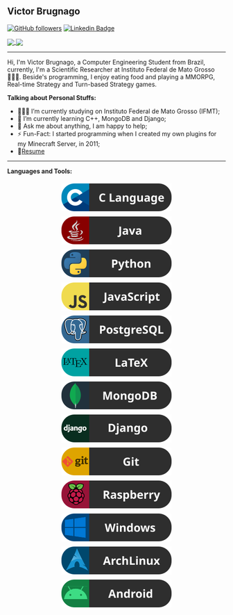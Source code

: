 ## Victor Brugnago
[![GitHub followers](https://img.shields.io/github/followers/VictorBrugnago?label=GitHub%20Followers)](https://github.com/VictorBrugnago?tab=followers)
[![Linkedin Badge](https://img.shields.io/badge/VictorBrugnago-blue?style=flat&logo=Linkedin&logoColor=white&link=https://www.linkedin.com/in/joão-victor-brugnago-de-rezende/)](https://www.linkedin.com/in/joão-victor-brugnago-de-rezende/)

<a href="https://github.com/VictorBrugnago/github-readme-stats">
    <img align="center" src="https://github-readme-stats.vercel.app/api/top-langs/?username=VictorBrugnago&layout=compact" />
</a>
<a href="https://github.com/VictorBrugnago/github-readme-stats">
    <img align="center" src="https://github-readme-stats.vercel.app/api?username=VictorBrugnago&show_icons=true&hide_rank=true&count_private=true&hide=stars" />
</a>

---------------------------------------------------------------------------------------------------------------------------------------------------------------------------------
Hi, I'm Victor Brugnago, a Computer Engineering Student from Brazil, currently, I'm a Scientific Researcher at Instituto Federal de Mato Grosso 🙍🏽‍♂️. Beside's programming, I enjoy eating food and playing a MMORPG, Real-time Strategy and Turn-based Strategy games.

**Talking about Personal Stuffs:**

- 👨🏽‍💻 I’m currently studying on Instituto Federal de Mato Grosso (IFMT);
- 🌱 I’m currently learning C++, MongoDB and Django; 
- 💬 Ask me about anything, I am happy to help;
- ⚡️ Fun-Fact: I started programming when I created my own plugins for my Minecraft Server, in 2011;
- 📝[Resume](http://lattes.cnpq.br/2439519957293998)

---------------------------------------------------------------------------------------------------------------------------------------------------------------------------------
**Languages and Tools:**  

<p align="center">
    <a href="https://github.com/topics/c">
        <img src="https://raw.githubusercontent.com/VictorBrugnago/VictorBrugnago/update-02/resources/C.svg" alt="C Language" style="vertical-align:top; margin:6px 4px">
    </a>
    <a href="https://www.java.com/">
        <img src="https://raw.githubusercontent.com/VictorBrugnago/VictorBrugnago/update-02/resources/Java.svg" alt="Java" style="vertical-align:top; margin:6px 4px">
    </a>
    <a href="https://www.python.org">
        <img src="https://raw.githubusercontent.com/VictorBrugnago/VictorBrugnago/update-02/resources/Python.svg" alt="Python" style="vertical-align:top; margin:6px 4px">
    </a>
    <a href="https://developer.mozilla.org/en-US/docs/Learn/JavaScript">
        <img src="https://raw.githubusercontent.com/VictorBrugnago/VictorBrugnago/update-02/resources/JavaScript.svg" alt="JavaScript" style="vertical-align:top; margin:6px 4px">
    </a>
    <a href="https://www.postgresql.org">
        <img src="https://raw.githubusercontent.com/VictorBrugnago/VictorBrugnago/update-02/resources/PostgreSQL.svg" alt="Postgre SQL" style="vertical-align:top; margin:6px 4px">
    </a>
    <a href="https://www.latex-project.org">
        <img src="https://raw.githubusercontent.com/VictorBrugnago/VictorBrugnago/update-02/resources/LaTeX.svg" alt="LaTeX" style="vertical-align:top; margin:6px 4px">
    </a>
    <a href="https://www.mongodb.com">
        <img src="https://raw.githubusercontent.com/VictorBrugnago/VictorBrugnago/update-02/resources/MongoDB.svg" alt="MongoDB" style="vertical-align:top; margin:6px 4px">
    </a>
    <a href="https://www.djangoproject.com">
        <img src="https://raw.githubusercontent.com/VictorBrugnago/VictorBrugnago/update-02/resources/Django.svg" alt="Django" style="vertical-align:top; margin:6px 4px">
    </a>
    <a href="https://git-scm.com">
        <img src="https://raw.githubusercontent.com/VictorBrugnago/VictorBrugnago/update-02/resources/Git.svg" alt="Git" style="vertical-align:top; margin:6px 4px">
    </a>
    <a href="https://www.raspberrypi.org">
        <img src="https://raw.githubusercontent.com/VictorBrugnago/VictorBrugnago/update-02/resources/Raspberry.svg" alt="Raspberry PI" style="vertical-align:top; margin:6px 4px">
    </a>
    <a href="https://www.microsoft.com/windows/">
        <img src="https://raw.githubusercontent.com/VictorBrugnago/VictorBrugnago/update-02/resources/Windows.svg" alt="Windows" style="vertical-align:top; margin:6px 4px">
    </a>
    <a href="https://www.archlinux.org">
        <img src="https://raw.githubusercontent.com/VictorBrugnago/VictorBrugnago/update-02/resources/ArchLinux.svg" alt="Arch Linux" style="vertical-align:top; margin:6px 4px">
    </a>
    <a href="https://www.android.com">
        <img src="https://raw.githubusercontent.com/VictorBrugnago/VictorBrugnago/master/resources/Android.svg" alt="Android" style="vertical-align:top; margin:6px 4px">
    </a>
</p>
